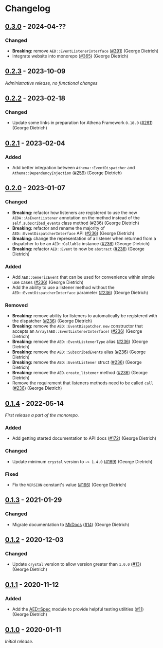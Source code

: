 # Changelog

## [0.3.0] - 2024-04-??

### Changed

- **Breaking:** remove `AED::EventListenerInterface` ([#391](https://github.com/athena-framework/athena/pull/391)) (George Dietrich)
- Integrate website into monorepo ([#365](https://github.com/athena-framework/athena/pull/365)) (George Dietrich)

## [0.2.3] - 2023-10-09

_Administrative release, no functional changes_

## [0.2.2] - 2023-02-18

### Changed

- Update some links in preparation for Athena Framework `0.18.0` ([#261](https://github.com/athena-framework/athena/pull/261)) (George Dietrich)

## [0.2.1] - 2023-02-04

### Added

- Add better integration between `Athena::EventDispatcher` and `Athena::DependencyInjection` ([#259](https://github.com/athena-framework/athena/pull/259)) (George Dietrich)

## [0.2.0] - 2023-01-07

### Changed

- **Breaking:** refactor how listeners are registered to use the new `AEDA::AsEventListener` annotation on the method instead of the `self.subscribed_events` class method ([#236](https://github.com/athena-framework/athena/pull/236)) (George Dietrich)
- **Breaking:** refactor and rename the majority of `AED::EventDispatcherInterface` API ([#236](https://github.com/athena-framework/athena/pull/236)) (George Dietrich)
- **Breaking:** change the representation of a listener when returned from a dispatcher to be an `AED::Callable` instance ([#236](https://github.com/athena-framework/athena/pull/236)) (George Dietrich)
- **Breaking:** refactor `AED::Event` to now be `abstract` ([#236](https://github.com/athena-framework/athena/pull/236)) (George Dietrich)

### Added

- Add `AED::GenericEvent` that can be used for convenience within simple use cases ([#236](https://github.com/athena-framework/athena/pull/236)) (George Dietrich)
- Add the ability to use a listener method without the `AED::EventDispatcherInterface` parameter ([#236](https://github.com/athena-framework/athena/pull/236)) (George Dietrich)

### Removed

- **Breaking:** remove ability for listeners to automatically be registered with the dispatcher ([#236](https://github.com/athena-framework/athena/pull/236)) (George Dietrich)
- **Breaking:** remove the `AED::EventDispatcher.new` constructor that accepts an `Array(AED::EventListenerInterface)` ([#236](https://github.com/athena-framework/athena/pull/236)) (George Dietrich)
- **Breaking:** remove the `AED::EventListenerType` alias ([#236](https://github.com/athena-framework/athena/pull/236)) (George Dietrich)
- **Breaking:** remove the `AED::SubscribedEvents` alias ([#236](https://github.com/athena-framework/athena/pull/236)) (George Dietrich)
- **Breaking:** remove the `AED::EventListener` struct ([#236](https://github.com/athena-framework/athena/pull/236)) (George Dietrich)
- **Breaking:** remove the `AED.create_listener` method ([#236](https://github.com/athena-framework/athena/pull/236)) (George Dietrich)
- Remove the requirement that listeners methods need to be called `call` ([#236](https://github.com/athena-framework/athena/pull/236)) (George Dietrich)

## [0.1.4] - 2022-05-14

_First release a part of the monorepo._

### Added

- Add getting started documentation to API docs ([#172](https://github.com/athena-framework/athena/pull/172)) (George Dietrich)

### Changed

- Update minimum `crystal` version to `~> 1.4.0` ([#169](https://github.com/athena-framework/athena/pull/169)) (George Dietrich)

### Fixed

- Fix the `VERSION` constant's value ([#166](https://github.com/athena-framework/athena/pull/166)) (George Dietrich)

## [0.1.3] - 2021-01-29

### Changed

- Migrate documentation to [MkDocs](https://mkdocstrings.github.io/crystal/) ([#14](https://github.com/athena-framework/event-dispatcher/pull/14)) (George Dietrich)

## [0.1.2] - 2020-12-03

### Changed

- Update `crystal` version to allow version greater than `1.0.0` ([#13](https://github.com/athena-framework/event-dispatcher/pull/13)) (George Dietrich)

## [0.1.1] - 2020-11-12

### Added

- Add the [AED::Spec](https://athenaframework.org/EventDispatcher/Spec/) module to provide helpful testing utilities ([#11](https://github.com/athena-framework/event-dispatcher/pull/11)) (George Dietrich)

## [0.1.0] - 2020-01-11

_Initial release._

[0.3.0]: https://github.com/athena-framework/event-dispatcher/releases/tag/v0.3.0
[0.2.3]: https://github.com/athena-framework/event-dispatcher/releases/tag/v0.2.3
[0.2.2]: https://github.com/athena-framework/event-dispatcher/releases/tag/v0.2.2
[0.2.1]: https://github.com/athena-framework/event-dispatcher/releases/tag/v0.2.1
[0.2.0]: https://github.com/athena-framework/event-dispatcher/releases/tag/v0.2.0
[0.1.4]: https://github.com/athena-framework/event-dispatcher/releases/tag/v0.1.4
[0.1.3]: https://github.com/athena-framework/event-dispatcher/releases/tag/v0.1.3
[0.1.2]: https://github.com/athena-framework/event-dispatcher/releases/tag/v0.1.2
[0.1.1]: https://github.com/athena-framework/event-dispatcher/releases/tag/v0.1.1
[0.1.0]: https://github.com/athena-framework/event-dispatcher/releases/tag/v0.1.0
